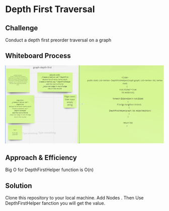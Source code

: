 
# Depth First Traversal

## Challenge

Conduct a depth first preorder traversal on a graph

## Whiteboard Process

![](./graph-depth-first.png)

## Approach & Efficiency

Big O for DepthFirstHelper function is O(n)

## Solution

Clone this repository to your local machine.
Add Nodes .
Then Use DepthFirstHelper fanction  you will get the value.